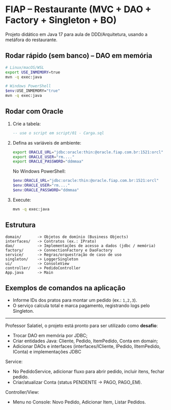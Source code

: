 # FIAP – Restaurante (MVC + DAO + Factory + Singleton + BO)

Projeto didático em Java 17 para aula de DDD/Arquitetura, usando a metáfora do restaurante.

## Rodar rápido (sem banco) – DAO em memória
```bash
# Linux/macOS/WSL
export USE_INMEMORY=true
mvn -q exec:java

# Windows PowerShell
$env:USE_INMEMORY="true"
mvn -q exec:java
```

## Rodar com Oracle
1. Crie a tabela:
   ```sql
   -- use o script em script/01 - Carga.sql
   ```
2. Defina as variáveis de ambiente:
   ```bash
   export ORACLE_URL="jdbc:oracle:thin:@oracle.fiap.com.br:1521:orcl"
   export ORACLE_USER="rm...."
   export ORACLE_PASSWORD="ddmmaa"
   ```
   No Windows PowerShell:
   ```powershell
   $env:ORACLE_URL="jdbc:oracle:thin:@oracle.fiap.com.br:1521:orcl"
   $env:ORACLE_USER="rm...."
   $env:ORACLE_PASSWORD="ddmmaa"
   ```
3. Execute:
   ```bash
   mvn -q exec:java
   ```

## Estrutura
```
domain/       -> Objetos de domínio (Business Objects)
interfaces/   -> Contratos (ex.: IPrato)
dao/          -> Implementações de acesso a dados (jdbc / memória)
factory/      -> ConnectionFactory e DaoFactory 
service/      -> Regras/orquestração de caso de uso
singleton/    -> LoggerSingleton
ui/           -> ConsoleView 
controller/   -> PedidoController
App.java      -> Main
```

## Exemplos de comandos na aplicação
- Informe IDs dos pratos para montar um pedido (ex.: `1,2,3`).
- O serviço calcula total e marca pagamento, registrando logs pelo Singleton.

---

Professor Salatiel, o projeto está pronto para ser utilizado como **desafio**:

- Trocar DAO em memória por JDBC;
- Criar entidades Java: Cliente, Pedido, ItemPedido, Conta em domain;
- Adicionar DAOs e interfaces (interfaces/ICliente, IPedido, IItemPedido, IConta) e implementações JDBC

Service:

- No PedidoService, adicionar fluxo para abrir pedido, incluir itens, fechar pedido.
- Criar/atualizar Conta (status PENDENTE → PAGO, PAGO_EM).

Controller/View:

- Menu no Console: Novo Pedido, Adicionar Item, Listar Pedidos.